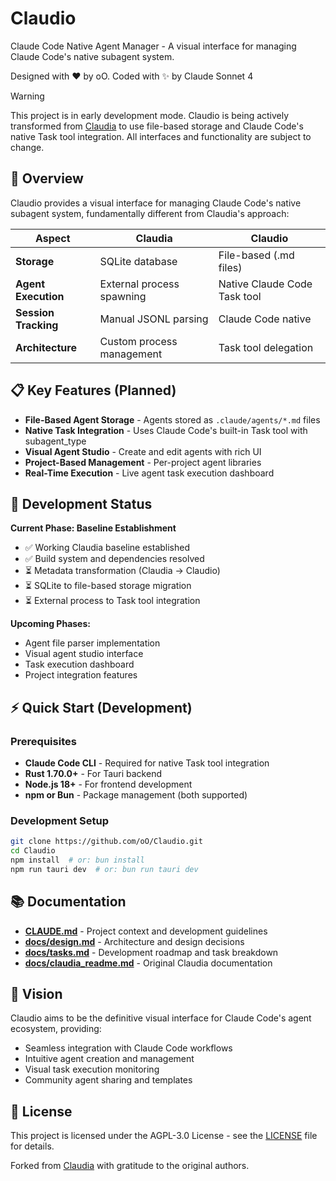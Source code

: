# Claudio

Claude Code Native Agent Manager - A visual interface for managing Claude Code's native subagent system.

Designed with ❤️ by oO. Coded with ✨ by Claude Sonnet 4

> [!WARNING]
> This project is in early development mode. Claudio is being actively transformed from [Claudia](https://github.com/getAsterisk/claudia) to use file-based storage and Claude Code's native Task tool integration. All interfaces and functionality are subject to change.

## 🚀 Overview

Claudio provides a visual interface for managing Claude Code's native subagent system, fundamentally different from Claudia's approach:

| Aspect | Claudia | Claudio |
|--------|---------|---------|
| **Storage** | SQLite database | File-based (.md files) |
| **Agent Execution** | External process spawning | Native Claude Code Task tool |
| **Session Tracking** | Manual JSONL parsing | Claude Code native |
| **Architecture** | Custom process management | Task tool delegation |

## 📋 Key Features (Planned)

- **File-Based Agent Storage** - Agents stored as `.claude/agents/*.md` files
- **Native Task Integration** - Uses Claude Code's built-in Task tool with subagent_type
- **Visual Agent Studio** - Create and edit agents with rich UI
- **Project-Based Management** - Per-project agent libraries  
- **Real-Time Execution** - Live agent task execution dashboard

## 🚧 Development Status

**Current Phase: Baseline Establishment**
- ✅ Working Claudia baseline established
- ✅ Build system and dependencies resolved
- ⏳ Metadata transformation (Claudia → Claudio)
- ⏳ SQLite to file-based storage migration
- ⏳ External process to Task tool integration

**Upcoming Phases:**
- Agent file parser implementation
- Visual agent studio interface
- Task execution dashboard
- Project integration features

## ⚡ Quick Start (Development)

### Prerequisites
- **Claude Code CLI** - Required for native Task tool integration
- **Rust 1.70.0+** - For Tauri backend
- **Node.js 18+** - For frontend development
- **npm or Bun** - Package management (both supported)

### Development Setup
```bash
git clone https://github.com/oO/Claudio.git
cd Claudio
npm install  # or: bun install
npm run tauri dev  # or: bun run tauri dev
```

## 📚 Documentation

- **[CLAUDE.md](CLAUDE.md)** - Project context and development guidelines
- **[docs/design.md](docs/design.md)** - Architecture and design decisions  
- **[docs/tasks.md](docs/tasks.md)** - Development roadmap and task breakdown
- **[docs/claudia_readme.md](docs/claudia_readme.md)** - Original Claudia documentation

## 🎯 Vision

Claudio aims to be the definitive visual interface for Claude Code's agent ecosystem, providing:
- Seamless integration with Claude Code workflows
- Intuitive agent creation and management
- Visual task execution monitoring  
- Community agent sharing and templates

## 📄 License

This project is licensed under the AGPL-3.0 License - see the [LICENSE](LICENSE) file for details.

Forked from [Claudia](https://github.com/getAsterisk/claudia) with gratitude to the original authors.